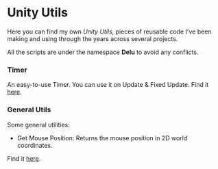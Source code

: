 # Unity Utils

Here you can find my own *Unity Utils*, pieces of reusable code I've been making and using through the years across several projects. 

All the scripts are under the namespace **Delu** to avoid any conflicts.



### Timer

An easy-to-use Timer. You can use it on Update & Fixed Update. Find it [here](https://github.com/Delunado/Unity-Utils/blob/main/Timer.cs).



### General Utils

Some general utilities:

-  Get Mouse Position: Returns the mouse position in 2D world coordinates.



Find it [here](https://github.com/Delunado/Unity-Utils/blob/main/Utils.cs).